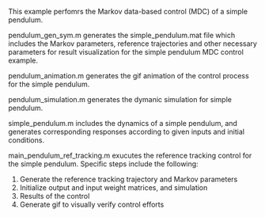 This example perfomrs the Markov data-based control (MDC) of a simple pendulum.

pendulum_gen_sym.m generates the simple_pendulum.mat file which includes the Markov parameters, reference trajectories and other necessary parameters for result visualization for the simple pendulum MDC control example.

pendulum_animation.m generates the gif animation of the control process for the simple pendulum.

pendulum_simulation.m generates the dymanic simulation for simple pendulum.

simple_pendulum.m includes the dynamics of a simple pendulum, and generates corresponding responses according to given inputs and initial conditions.

main_pendulum_ref_tracking.m exucutes the reference tracking control for the simple pendulum. Specific steps include the following:
1. Generate the reference tracking trajectory and Markov parameters
2. Initialize output and input weight matrices, and simulation
3. Results of the control
4. Generate gif to visually verify control efforts